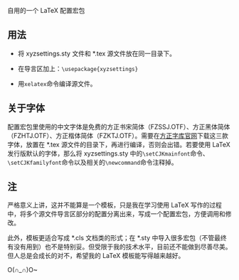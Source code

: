 自用的一个 LaTeX 配置宏包

## 用法

+ 将 xyzsettings.sty 文件和 \*.tex 源文件放在同一目录下。
+ 在导言区加上：`\usepackage{xyzsettings}`

+ 用`xelatex`命令编译源文件。

## 关于字体

配置宏包里使用的中文字体是免费的方正书宋简体（FZSSJ.OTF）、方正黑体简体（FZHTJ.OTF）、方正楷体简体（FZKTJ.OTF）。需要在[方正字库官网](https://www.foundertype.com/)下载这三款字体，放置在 \*.tex 源文件的目录下，再进行编译，否则会出错。若要使用 LaTeX 发行版默认的字体，那么将 xyzsettings.sty 中的`\setCJKmainfont`命令、`\setCJKfamilyfont`命令以及相关的`\newcommand`命令注释掉。

## 注

严格意义上讲，这并不能算是一个模板，只是我在学习使用 LaTeX 写作的过程中，将多个源文件导言区部分的配置分离出来，写成一个配置宏包，方便调用和修改。

此外，模板更适合写成 \*.cls 文档类的形式；在 \*.sty 中导入很多宏包（不管最终有没有用到）也不是特别妥。但受限于我的技术水平，目前还不能做到尽善尽美。但人总是会成长的对不，希望我的 LaTeX 模板能写得越来越好。

O(∩_∩)O~